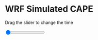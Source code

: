 <h1>WRF Simulated CAPE</h1>
<p>Drag the slider to change the time</p>

<div class="slidecontainer">
<input oninput='setImage(this)' class="slider" type="range" min="0" max="5" value="0" step="1" />
<img id='img'/>
</div>

<script>
var img = document.getElementById('img');
var img_array = ['/assets/images/wrf/cp_wrfout_d01_2020-07-19_12:00:00.png',
'/assets/images/wrf/cp_wrfout_d01_2020-07-19_13:00:00.png',
'/assets/images/wrf/cp_wrfout_d01_2020-07-19_14:00:00.png',
'/assets/images/wrf/cp_wrfout_d01_2020-07-19_15:00:00.png',
'/assets/images/wrf/cp_wrfout_d01_2020-07-19_16:00:00.png',];
function setImage(obj)
{
        var value = obj.value;
        img.src = img_array[value];

}
</script>
